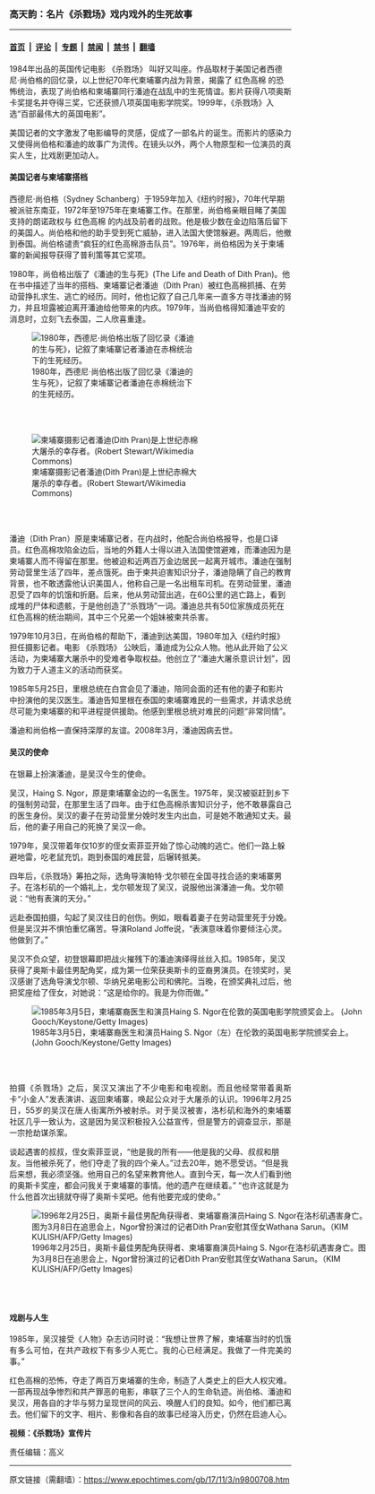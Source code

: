 ### 高天韵：名片《杀戮场》戏内戏外的生死故事

---

#### [首页](../../../..?n9800708) &nbsp;|&nbsp; [评论](../../../../../epoch-comment?n9800708) &nbsp;|&nbsp; [专题](../../../../../epoch-special?n9800708) &nbsp;|&nbsp; [禁闻](../../../../../epoch-news?n9800708) &nbsp;|&nbsp; [禁书](../../../../../books?n9800708) &nbsp;|&nbsp; [翻墙](https://github.com/gfw-breaker/nogfw/blob/master/README.md?n9800708)


<div class="post_content" id="artbody" itemprop="articleBody">
 <!-- article content begin -->
 <p>
  1984年出品的英国传记电影
  <ok href="https://www.epochtimes.com/gb/tag/%E3%80%8A%E6%9D%80%E6%88%AE%E5%9C%BA%E3%80%8B.html">
   《杀戮场》
  </ok>
  叫好又叫座。作品取材于美国记者西德尼‧尚伯格的回忆录，以上世纪70年代柬埔寨内战为背景，揭露了
  <ok href="https://www.epochtimes.com/gb/tag/%E7%BA%A2%E8%89%B2%E9%AB%98%E6%A3%89.html">
   红色高棉
  </ok>
  的恐怖统治，表现了尚伯格和柬埔寨同行潘迪在战乱中的生死情谊。影片获得八项奥斯卡奖提名并夺得三奖，它还获颁八项英国电影学院奖。1999年，《杀戮场》入选“百部最伟大的英国电影”。
 </p>
 <p>
  美国记者的文字激发了电影编导的灵感，促成了一部名片的诞生。而影片的感染力又使得尚伯格和潘迪的故事广为流传。在镜头以外，两个人物原型和一位演员的真实人生，比戏剧更加动人。
 </p>
 <h4>
  <strong>
   美国记者与柬埔寨搭档
  </strong>
 </h4>
 <p>
  西德尼‧尚伯格（Sydney Schanberg）于1959年加入《纽约时报》，70年代早期被派驻东南亚，1972年至1975年在柬埔寨工作。在那里，尚伯格亲眼目睹了美国支持的朗诺政权与
  <ok href="https://www.epochtimes.com/gb/tag/%E7%BA%A2%E8%89%B2%E9%AB%98%E6%A3%89.html">
   红色高棉
  </ok>
  的内战及前者的战败。他是极少数在金边陷落后留下的美国人。尚伯格和他的助手受到死亡威胁，进入法国大使馆躲避。两周后，他撤到泰国。尚伯格谴责“疯狂的红色高棉游击队员”。1976年，尚伯格因为关于柬埔寨的新闻报导获得了普利策等其它奖项。
 </p>
 <p>
  1980年，尚伯格出版了《潘迪的生与死》(The Life and Death of Dith Pran)。他在书中描述了当年的搭档、柬埔寨记者潘迪（Dith Pran）被红色高棉抓捕、在劳动营挣扎求生、逃亡的经历。同时，他也记叙了自己几年来一直多方寻找潘迪的努力，并且坦露被迫离开潘迪给他带来的内疚。1979年，当尚伯格得知潘迪平安的消息时，立刻飞去泰国，二人欣喜重逢。
 </p>
 <figure aria-describedby="caption-attachment-9801692" class="wp-caption aligncenter" id="attachment_9801692" style="width: 300px">
  <ok href="https://i.epochtimes.com/assets/uploads/2017/11/Book-cover_51P0UMpWFKL._SX373_BO1204203200_.jpg" target="_blank">
   <img alt="1980年，西德尼‧尚伯格出版了回忆录《潘迪的生与死》，记叙了柬埔寨记者潘迪在赤棉统治下的生死经历。" class="size-small wp-image-9801692" src="https://i.epochtimes.com/assets/uploads/2017/11/Book-cover_51P0UMpWFKL._SX373_BO1204203200_-300x399.jpg"/>
  </ok>
  <br/><figcaption class="wp-caption-text" id="caption-attachment-9801692">
   1980年，西德尼‧尚伯格出版了回忆录《潘迪的生与死》，记叙了柬埔寨记者潘迪在赤棉统治下的生死经历。
  </figcaption><br/>
 </figure><br/>
 <figure aria-describedby="caption-attachment-9801691" class="wp-caption alignleft" id="attachment_9801691" style="width: 300px">
  <ok href="https://i.epochtimes.com/assets/uploads/2017/11/Dith_Pran..jpg" target="_blank">
   <img alt="柬埔寨摄影记者潘迪(Dith Pran)是上世纪赤棉大屠杀的幸存者。(Robert Stewart/Wikimedia Commons)" class="size-small wp-image-9801691" src="https://i.epochtimes.com/assets/uploads/2017/11/Dith_Pran.-300x229.jpg"/>
  </ok>
  <br/><figcaption class="wp-caption-text" id="caption-attachment-9801691">
   柬埔寨摄影记者潘迪(Dith Pran)是上世纪赤棉大屠杀的幸存者。(Robert Stewart/Wikimedia Commons)
  </figcaption><br/>
 </figure><br/>
 <p>
  潘迪（Dith Pran）原是柬埔寨记者，在内战时，他配合尚伯格报导，也是口译员。红色高棉攻陷金边后，当地的外籍人士得以进入法国使馆避难，而潘迪因为是柬埔寨人而不得留在那里。他被迫和近两百万金边居民一起离开城市。潘迪在强制劳动营里生活了四年，差点饿死。由于柬共迫害知识分子，潘迪隐瞒了自己的教育背景，也不敢透露他认识美国人，他称自己是一名出租车司机。在劳动营里，潘迪忍受了四年的饥饿和折磨。后来，他从劳动营出逃，在60公里的逃亡路上，看到成堆的尸体和遗骸，于是他创造了“杀戮场”一词。潘迪总共有50位家族成员死在红色高棉的统治期间，其中三个兄弟一个姐妹被柬共杀害。
 </p>
 <p>
  1979年10月3日，在尚伯格的帮助下，潘迪到达美国，1980年加入《纽约时报》担任摄影记者。电影
  <ok href="https://www.epochtimes.com/gb/tag/%E3%80%8A%E6%9D%80%E6%88%AE%E5%9C%BA%E3%80%8B.html">
   《杀戮场》
  </ok>
  公映后，潘迪成为公众人物。他从此开始了公义活动，为柬埔寨大屠杀中的受难者争取权益。他创立了“潘迪大屠杀意识计划”，因为致力于人道主义的活动而获奖。
 </p>
 <p>
  1985年5月25日，里根总统在白宫会见了潘迪，陪同会面的还有他的妻子和影片中扮演他的吴汉医生。潘迪告知里根在泰国的柬埔寨难民的一些需求，并请求总统尽可能为柬埔寨的和平进程提供援助。他感到里根总统对难民的问题“非常同情”。
 </p>
 <p>
  潘迪和尚伯格一直保持深厚的友谊。2008年3月，潘迪因病去世。
 </p>
 <h4>
  <strong>
   吴汉的使命
  </strong>
 </h4>
 <p>
  在银幕上扮演潘迪，是吴汉今生的使命。
 </p>
 <p>
  吴汉，Haing S. Ngor，原是柬埔寨金边的一名医生。1975年，吴汉被驱赶到乡下的强制劳动营，在那里生活了四年。由于红色高棉杀害知识分子，他不敢暴露自己的医生身份。吴汉的妻子在劳动营里分娩时发生内出血，可是她不敢通知丈夫。最后，他的妻子用自己的死换了吴汉一命。
 </p>
 <p>
  1979年，吴汉带着年仅10岁的侄女索菲亚开始了惊心动魄的逃亡。他们一路上躲避地雷，吃老鼠充饥，跑到泰国的难民营，后辗转抵美。
 </p>
 <p>
  四年后，《杀戮场》筹拍之际，选角导演帕特‧戈尔顿在全国寻找合适的柬埔寨男子。在洛杉矶的一个婚礼上，戈尔顿发现了吴汉，说服他出演潘迪一角。戈尔顿说：“他有表演的天分。”
 </p>
 <p>
  远赴泰国拍摄，勾起了吴汉往日的创伤。例如，眼看着妻子在劳动营里死于分娩。但是吴汉并不惧怕重忆痛苦。导演Roland Joffe说，“表演意味着你要倾注心灵。他做到了。”
 </p>
 <p>
  吴汉不负众望，初登银幕即把战火摧残下的潘迪演绎得丝丝入扣。1985年，吴汉获得了奥斯卡最佳男配角奖，成为第一位荣获奥斯卡的亚裔男演员。在领奖时，吴汉感谢了选角导演戈尔顿、华纳兄弟电影公司和佛陀。当晚，在颁奖典礼过后，他把奖座给了侄女，对她说：“这是给你的。我是为你而做。”
 </p>
 <figure class="wp-caption aligncenter" style="width: 600px">
  <ok href="https://i.epochtimes.com/assets/uploads/2017/11/GettyImages-3262371.jpg" target="_blank">
   <img alt="1985年3月5日，柬埔寨裔医生和演员Haing S. Ngor在伦敦的英国电影学院颁奖会上。 (John Gooch/Keystone/Getty Images)" class="size-large wp-image-9801727" src="https://i.epochtimes.com/assets/uploads/2017/11/GettyImages-3262371-600x466.jpg"/>
  </ok>
  <br/><figcaption class="wp-caption-text">
   1985年3月5日，柬埔寨裔医生和演员Haing S. Ngor（左）在伦敦的英国电影学院颁奖会上。 (John Gooch/Keystone/Getty Images)
  </figcaption><br/>
 </figure><br/>
 <p style="text-align: justify;">
  拍摄《杀戮场》之后，吴汉又演出了不少电影和电视剧。而且他经常带着奥斯卡“小金人”发表演讲、返回柬埔寨，唤起公众对于大屠杀的认识。1996年2月25日，55岁的吴汉在唐人街寓所外被射杀。对于吴汉被害，洛杉矶和海外的柬埔寨社区几乎一致认为，这是因为吴汉积极投入公益宣传，但是警方的调查显示，那是一宗抢劫谋杀案。
 </p>
 <p>
  谈起遇害的叔叔，侄女索菲亚说，“他是我的所有——他是我的父母、叔叔和朋友。当他被杀死了，他们夺走了我的四个亲人。”过去20年，她不愿受访。“但是我后来想，我必须坚强。他用自己的名望来教育他人。直到今天，每一次人们看到他的奥斯卡奖座，都会问我关于柬埔寨的事情。他的遗产在继续着。” “也许这就是为什么他首次出镜就夺得了奥斯卡奖吧。他有他要完成的使命。”
 </p>
 <figure aria-describedby="caption-attachment-9801694" class="wp-caption aligncenter" id="attachment_9801694" style="width: 600px">
  <ok href="https://i.epochtimes.com/assets/uploads/2017/11/GettyImages-51584752.jpg" target="_blank">
   <img alt="1996年2月25日，奥斯卡最佳男配角获得者、柬埔寨裔演员Haing S. Ngor在洛杉矶遇害身亡。图为3月8日在追思会上，Ngor曾扮演过的记者Dith Pran安慰其侄女Wathana Sarun。（KIM KULISH/AFP/Getty Images)" class="size-large wp-image-9801694" src="https://i.epochtimes.com/assets/uploads/2017/11/GettyImages-51584752-600x440.jpg"/>
  </ok>
  <br/><figcaption class="wp-caption-text" id="caption-attachment-9801694">
   1996年2月25日，奥斯卡最佳男配角获得者、柬埔寨裔演员Haing S. Ngor在洛杉矶遇害身亡。图为3月8日在追思会上，Ngor曾扮演过的记者Dith Pran安慰其侄女Wathana Sarun。（KIM KULISH/AFP/Getty Images)
  </figcaption><br/>
 </figure><br/>
 <h4 style="text-align: justify;">
  <strong>
   戏剧与人生
  </strong>
 </h4>
 <p style="text-align: justify;">
  1985年，吴汉接受《人物》杂志访问时说：“我想让世界了解，柬埔寨当时的饥饿有多么可怕，在共产政权下有多少人死亡。我的心已经满足。我做了一件完美的事。”
 </p>
 <p style="text-align: justify;">
  红色高棉的恐怖，夺走了两百万柬埔寨的生命，制造了人类史上的巨大人权灾难。一部再现战争惨烈和共产罪恶的电影，串联了三个人的生命轨迹。尚伯格、潘迪和吴汉，用各自的才华与努力呈现世间的风云、唤醒人们的良知。如今，他们都已离去。他们留下的文字、相片、影像和各自的故事已经溶入历史，仍然在启迪人心。
 </p>
 <p style="text-align: justify;">
  <strong>
   视频：《杀戮场》宣传片
  </strong>
 </p>
 <p style="text-align: center;">
  <div class="video_fit_container">
  </div>
 </p>
 <p style="text-align: justify;">
  责任编辑：高义
 </p>
 <!-- article content end -->
 <div id="below_article_ad">
 </div>
</div>


---

原文链接（需翻墙）：https://www.epochtimes.com/gb/17/11/3/n9800708.htm